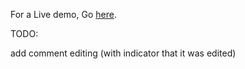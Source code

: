 For a Live demo, Go <a href="https://robo-blog.vercel.app/" target="_blank">here</a>.

TODO:

add comment editing (with indicator that it was edited)
